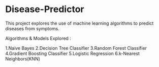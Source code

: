 # Disease-Predictor

This project explores the use of machine learning algorithms to predict diseases from symptoms.

Algorithms & Models Explored : 

1.Naive Bayes
2.Decision Tree Classifier
3.Random Forest Classifier
4.Gradient Boosting Classifier
5.Logistic Regression
6.k-Nearest Neighbors(KNN)

